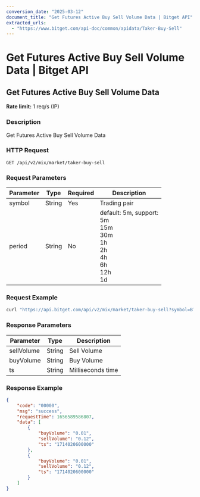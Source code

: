 ```yaml
---
conversion_date: "2025-03-12"
document_title: "Get Futures Active Buy Sell Volume Data | Bitget API"
extracted_urls:
  - "https://www.bitget.com/api-doc/common/apidata/Taker-Buy-Sell"
---
```


# Get Futures Active Buy Sell Volume Data | Bitget API

## Get Futures Active Buy Sell Volume Data

**Rate limit:** 1 req/s (IP)

### Description

Get Futures Active Buy Sell Volume Data

### HTTP Request

```
GET /api/v2/mix/market/taker-buy-sell
```

### Request Parameters

| Parameter | Type   | Required | Description                            |
|----------|--------|----------|----------------------------------------|
| symbol   | String | Yes      | Trading pair                           |
| period   | String | No       | default: 5m, support: <br>5m<br>15m<br>30m<br>1h<br>2h<br>4h<br>6h<br>12h<br>1d |

### Request Example

```bash
curl "https://api.bitget.com/api/v2/mix/market/taker-buy-sell?symbol=BTCUSDT"
```

### Response Parameters

| Parameter   | Type   | Description         |
|------------|--------|---------------------|
| sellVolume | String | Sell Volume         |
| buyVolume  | String | Buy Volume          |
| ts         | String | Milliseconds time   |

### Response Example

```json
{
    "code": "00000",
    "msg": "success",
    "requestTime": 1656589586807,
    "data": [
        {
            "buyVolume": "0.01",
            "sellVolume": "0.12",
            "ts": "1714020600000"
        },
        {
            "buyVolume": "0.01",
            "sellVolume": "0.12",
            "ts": "1714020600000"
        }
    ]
}
```

